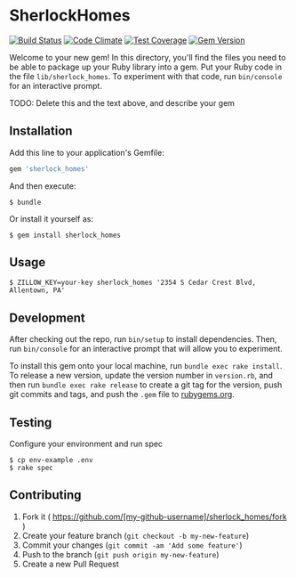 # SherlockHomes

[![Build Status](https://travis-ci.org/jeffdeville/sherlock_homes.svg?branch=master)](https://travis-ci.org/jeffdeville/sherlock_homes)
[![Code Climate](https://codeclimate.com/github/jeffdeville/sherlock_homes/badges/gpa.svg)](https://codeclimate.com/github/jeffdeville/sherlock_homes)
[![Test Coverage](https://codeclimate.com/github/jeffdeville/sherlock_homes/badges/coverage.svg)](https://codeclimate.com/github/jeffdeville/sherlock_homes/coverage)
[![Gem Version](https://badge.fury.io/rb/sherlock_homes.svg)](http://badge.fury.io/rb/sherlock_homes)

Welcome to your new gem! In this directory, you'll find the files you need to be able to package up your Ruby library into a gem. Put your Ruby code in the file `lib/sherlock_homes`. To experiment with that code, run `bin/console` for an interactive prompt.

TODO: Delete this and the text above, and describe your gem

## Installation

Add this line to your application's Gemfile:

```ruby
gem 'sherlock_homes'
```

And then execute:

    $ bundle

Or install it yourself as:

    $ gem install sherlock_homes

## Usage

    $ ZILLOW_KEY=your-key sherlock_homes '2354 S Cedar Crest Blvd, Allentown, PA'

## Development

After checking out the repo, run `bin/setup` to install dependencies. Then, run `bin/console` for an interactive prompt that will allow you to experiment.

To install this gem onto your local machine, run `bundle exec rake install`. To release a new version, update the version number in `version.rb`, and then run `bundle exec rake release` to create a git tag for the version, push git commits and tags, and push the `.gem` file to [rubygems.org](https://rubygems.org).

## Testing

Configure your environment and run spec

    $ cp env-example .env
    $ rake spec

## Contributing

1. Fork it ( https://github.com/[my-github-username]/sherlock_homes/fork )
2. Create your feature branch (`git checkout -b my-new-feature`)
3. Commit your changes (`git commit -am 'Add some feature'`)
4. Push to the branch (`git push origin my-new-feature`)
5. Create a new Pull Request
